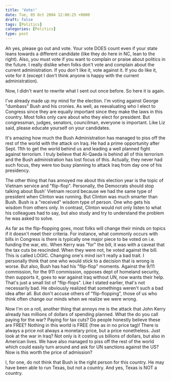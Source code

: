```yaml
---
title: 'Vote!'
date: Tue, 05 Oct 2004 12:00:25 +0000
draft: false
tags: [Politics]
categories: [Politics]
type: post
---
```


Ah yes, please go out and vote. Your vote DOES count even if your state leans towards a different candidate (like they do here in NC, lean to the right). Also, you must vote if you want to complain or praise about politics in the future. I really dislike when folks don't vote and complain about the current administration. If you don't like it, vote against it. If you do like it, vote for it (except I don't think anyone is happy with the current administration).

Now, I didn't want to rewrite what I sent out once before. So here it is again.

I've already made up my mind for the election. I'm voting against George "dumbass" Bush and his cronies. As well, as reevaluating who I elect to Congress since they are equally important since they make the laws in this country. Most folks only care about who they elect for president. But congressman, judges, senators, councilman, everyone is important. Like Liz said, please educate yourself on your candidates.

It's amazing how much the Bush Administration has managed to piss off the rest of the world with the attack on Iraq. He had a prime opportunity after Sept. 11th to get the world behind us and leading a well planned fight against terrorism. I truly believe that Al-Qaeda is behind all of this terrorism and the Bush administration has lost focus of this. Actually, they never had such focus, they were too busy planning to attack Iraq from day one of his presidency.

The other thing that has annoyed me about this election year is the topic of Vietnam service and "flip-flop". Personally, the Democrats should stop talking about Bush' Vietnam record because we had the same type of president when Clinton was running. But Clinton was much smarter than Bush. Bush is a "received" wisdom type of person. One who gets his wisdom from others only. In contrast, Clinton would not only listen to what his colleagues had to say, but also study and try to understand the problem he was asked to solve.

As far as the flip-flopping goes, most folks will change their minds on topics if it doesn't meet their criteria. For instance, what commonly occurs with bills in Congress is there is typically one major piece to be voted on i.e. funding the war, etc. When Kerry was "for" the bill, it was with a caveat that the tax cuts be rescinded. When they were not, he voted against the bill. This is called LOGIC. Changing one's mind isn't really a bad trait. I personally think that one who would stick to a decision that is wrong is worse. But also, Bush has had his "flip-flop" moments. Against the 9/11 commission, for the 911 commission, opposes dept of homeland security, then supports it, goes to war against Iraq without UN, now wants their help. That's just a small list of "flip-flops". Like I stated earlier, that's not necessarily bad. He obviously realized that somethings weren't such a bad idea after all. But don't accuse others of "flip-flopping", those of us who think often change our minds when we realize we were wrong.

Now I'm on a roll, another thing that annoys me is the attack that John Kerry already has millions of dollars of spending planned. What the do you call paying for the war? Paying for tax cuts? Do people honestly believe these are FREE? Nothing in this world is FREE (free as in no price tag)! There is always a price not always a monetary price, but a price nonetheless. Just look at the war in Iraq? Not only is it costing us billions of dollars, but also in American lives. We have also managed to piss off the rest of the world which could easily turn around and ask for UN sanctions against the US? Now is this worth the price of admission?

I, for one, do not think that Bush is the right person for this country. He may have been able to run Texas, but not a country. And yes, Texas is NOT a country.